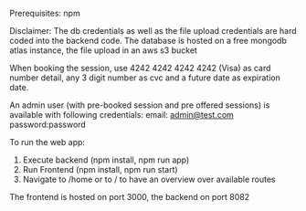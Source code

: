 Prerequisites: 
npm 

Disclaimer: 
The db credentials as well as the file upload credentials are hard coded into the backend code. 
The database is hosted on a free mongodb atlas instance, the file upload in an aws s3 bucket

When booking the session, use 4242 4242 4242 4242 (Visa) as card number detail, any 3 digit number as cvc and a future date as expiration date. 


An admin user (with pre-booked session and pre offered sessions) is available with following credentials: email: admin@test.com password:password

To run the web app: 
1. Execute backend (npm install,  npm run app)
2. Run Frontend (npm install, npm run start) 
3. Navigate to /home or to / to have an overview over available routes 

The frontend is hosted on port 3000, the backend on port 8082

